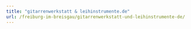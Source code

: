 ```yaml
---
title: "gitarrenwerkstatt & leihinstrumente.de"
url: /freiburg-im-breisgau/gitarrenwerkstatt-und-leihinstrumente-de/
---
```

